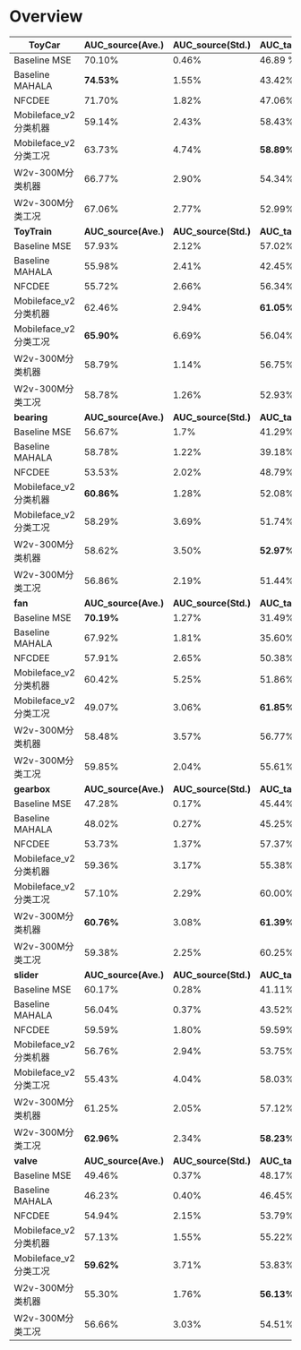 # Overview
| ToyCar      | AUC_source(Ave.) | AUC_source(Std.) | AUC_target(Ave.) | AUC_target(Std.) | pAUC(Ave.) | pAUC(Std.) |
| ----------- | ----------- | ----------- | ----------- | ----------- | ----------- | ----------- |
| Baseline MSE      | 70.10%       | 0.46%| 46.89 % | 2.67 %| 52.47 %| 1.28 %|
| Baseline MAHALA   | __74.53%__        | 1.55%| 43.42%| 2.53%| 49.18%| 0.49%|
|NFCDEE| 71.70% |1.82%| 47.06% |4.65%|51.99%|2.13%|
|Mobileface_v2分类机器| 59.14% |2.43%|58.43% | 2.31%|53.05%|2.40%|
|Mobileface_v2分类工况| 63.73%|4.74% |__58.89%__ | 3.09%| 52.35%|1.06% |
|W2v-300M分类机器| 66.77%|2.90% |54.34% | 3.64%| 53.11%|1.53% |
|W2v-300M分类工况| 67.06%|2.77% |52.99% | 2.26%| 52.03%|1.91% |
| __ToyTrain__      | __AUC_source(Ave.)__ | __AUC_source(Std.)__ | __AUC_target(Ave.)__ | __AUC_target(Std.)__ | __pAUC(Ave.)__ | __pAUC(Std.)__ |
|Baseline MSE| 57.93%| 2.12%|57.02%|0.79%|48.57%|0.32%|
|Baseline MAHALA|55.98%|2.41%|42.45%|1.06%|48.13%|0.17%|
|NFCDEE|55.72%|2.66%|56.34%|2.56%|51.11%|0.69%|
|Mobileface_v2分类机器|62.46%|2.94%|__61.05%__|3.47%|53.63%|2.59%|
|Mobileface_v2分类工况|__65.90%__|6.69%|56.04%|6.80%|51.86%|1.56%|
|W2v-300M分类机器| 58.79%|1.14% |56.75% | 2.26%| 50.74%|0.98% |
|W2v-300M分类工况| 58.78%|1.26% |52.93% | 2.08%| 50.33%|0.53% |
| __bearing__      | __AUC_source(Ave.)__ | __AUC_source(Std.)__ | __AUC_target(Ave.)__ | __AUC_target(Std.)__ | __pAUC(Ave.)__ | __pAUC(Std.)__ |
|Baseline MSE| 56.67%| 1.7%|41.29%|1.18%|49.88%|0.06%|
|Baseline MAHALA|58.78%|1.22%|39.18%|0.82%|50.07%|0.09%|
|NFCDEE|53.53%|2.02%|48.79%|2.22%|50.67%|0.84%|
|Mobileface_v2分类机器|__60.86%__|1.28%|52.08%|3.40%|52.32%|0.43%|
|Mobileface_v2分类工况|58.29%|3.69%|51.74%|2.83%|52.55%|0.77%|
|W2v-300M分类机器| 58.62%|3.50% |__52.97%__ | 1.85%| 49.96%|0.61%|
|W2v-300M分类工况| 56.86%|2.19% |51.44% | 2.42%| 50.16%|1.18% |
| __fan__      | __AUC_source(Ave.)__ | __AUC_source(Std.)__ | __AUC_target(Ave.)__ | __AUC_target(Std.)__ | __pAUC(Ave.)__ | __pAUC(Std.)__ |
|Baseline MSE| __70.19%__| 1.27%|31.49%|2.08%|50.23%|0.22%|
|Baseline MAHALA|67.92%|1.81%|35.60%|2.47%|50.32%|0.19%|
|NFCDEE|57.91%|2.65%|50.38%|2.47%|50.72%|0.19%|
|Mobileface_v2分类机器|60.42%|5.25%|51.86%|5.18%|51.67%|1.41%|
|Mobileface_v2分类工况|49.07%|3.06%|__61.85%__|2.12%|51.13%|0.94%|
|W2v-300M分类机器| 58.48%|3.57% |56.77% | 2.40%| 53.01%|1.54%|
|W2v-300M分类工况| 59.85%|2.04% |55.61% | 2.36%| 53.09%|0.64% |
| __gearbox__      | __AUC_source(Ave.)__ | __AUC_source(Std.)__ | __AUC_target(Ave.)__ | __AUC_target(Std.)__ | __pAUC(Ave.)__ | __pAUC(Std.)__ |
|Baseline MSE| 47.28%| 0.17%|45.44%|0.34%|49.09%|0.28%|
|Baseline MAHALA|48.02%|0.27%|45.25%|0.31%|50.22%|0.29%|
|NFCDEE|53.73%|1.37%|57.37%|2.03%|51.98%|1.02%|
|Mobileface_v2分类机器|59.36%|3.17%|55.38%|3.16%|53.19%|1.70%|
|Mobileface_v2分类工况|57.10%|2.29%|60.00%|5.74%|52.12%|1.19%|
|W2v-300M分类机器| __60.76%__|3.08% |__61.39%__ | 3.21%| 55.07%|1.49%|
|W2v-300M分类工况| 59.38%|2.25% |60.25% | 1.82%| 54.60%|2.17% |
| __slider__      | __AUC_source(Ave.)__ | __AUC_source(Std.)__ | __AUC_target(Ave.)__ | __AUC_target(Std.)__ | __pAUC(Ave.)__ | __pAUC(Std.)__ |
|Baseline MSE| 60.17%| 0.28%|41.11%|0.41%|49.98%|0.17%|
|Baseline MAHALA|56.04%|0.37%|43.52%|0.44%|48.51%|0.17%|
|NFCDEE|59.59%|1.80%|59.59%|2.86%|54.39%|0.47%|
|Mobileface_v2分类机器|56.76%|2.94%|53.75%|2.06%|52.20%|0.82%|
|Mobileface_v2分类工况|55.43%|4.04%|58.03% |2.28%|51.14%|0.54%|
|W2v-300M分类机器| 61.25%|2.05% |57.12% | 1.98%| 51.68%|1.08%|
|W2v-300M分类工况| __62.96%__|2.34% |__58.23%__ | 2.19%| 52.87%|1.15% |
| __valve__      | __AUC_source(Ave.)__ | __AUC_source(Std.)__ | __AUC_target(Ave.)__ | __AUC_target(Std.)__ | __pAUC(Ave.)__ | __pAUC(Std.)__ |
|Baseline MSE| 49.46%| 0.37%|48.17%|0.61%|49.14%|0.08%|
|Baseline MAHALA|46.23%|0.40%|46.45%|0.39%|49.46%|0.18%|
|NFCDEE|54.94%|2.15%|53.79%|1.93%|50.45%|0.66%|
|Mobileface_v2分类机器|57.13%|1.55%|55.22%|1.48%|51.15%|1.18%|
|Mobileface_v2分类工况|__59.62%__|3.71%|53.83%|2.65%|52.25%|0.99%|
|W2v-300M分类机器| 55.30%|1.76% |__56.13%__ | 1.03%| 52.24%|1.00%|
|W2v-300M分类工况|56.66%|3.03% |54.51% | 2.67%| 50.85%|0.68% |
